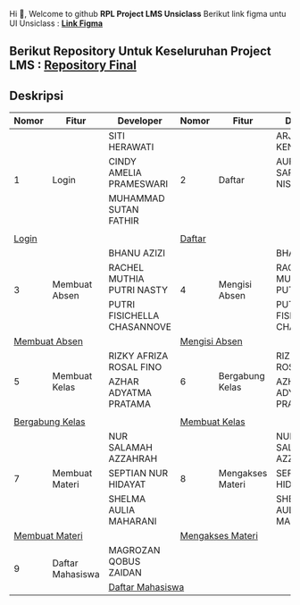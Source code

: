 
Hi 👋, Welcome to github **RPL Project LMS Unsiclass**
Berikut link figma untu UI Unsiclass : **<a href="https://www.figma.com/design/cMqkWTfJZY13LZbMpOCh8g/Unsiclass?node-id=288-2&t=k1NCoAR64qU2ObVj-0">Link Figma<a/>**
<br>
## Berikut Repository Untuk Keseluruhan Project LMS : <a href="https://github.com/Project-RPL-LMS-Unsiclass/LMS_Unsiclass">Repository Final</a>

## Deskripsi
<table class="tg">
<thead>
  <tr>
    <th class="tg-zme7">Nomor</th>
    <th class="tg-pidv">Fitur</th>
    <th class="tg-pidv">Developer</th>
    <th class="tg-pidv">Nomor</th>
    <th class="tg-pidv">Fitur</th>
    <th class="tg-pidv">Developer</th>
  </tr>
</thead>
<tbody>
  <tr>
    <td class="tg-c3ow" rowspan="4">1</td>
    <td class="tg-0pky" rowspan="4">Login</td>
    <td class="tg-0pky">SITI HERAWATI</td>
    <td class="tg-c3ow" rowspan="4">2</td>
    <td class="tg-0pky" rowspan="4">Daftar</td>
    <td class="tg-0pky">ARJUNA DINI KENCANA</td>
  </tr>
  <tr>
    <td class="tg-0pky">CINDY AMELIA PRAMESWARI</td>
    <td class="tg-0pky">AUFA SARIFATUN NISA</td>
  </tr>
  <tr>
    <td class="tg-0pky">MUHAMMAD SUTAN FATHIR</td>
    <td class="tg-0pky"></td>
  </tr>
  <tr>
    <td class="tg-0pky"></td>
    <td class="tg-0pky"></td>
  </tr>
  <tr>
    <td class="tg-0lax" colspan="3">
        <a href="https://github.com/Project-RPL-LMS-Unsiclass/Fitur-Login">Login</a>
    </td>
    <td class="tg-0lax" colspan="3">
    <a href="https://github.com/Project-RPL-LMS-Unsiclass/Fitur-Daftar">Daftar</a>
    </td>
  </tr>
    <tr>
    <td class="tg-c3ow" rowspan="3">3</td>
    <td class="tg-0pky" rowspan="3">Membuat Absen</td>
    <td class="tg-0pky">BHANU AZIZI</td>
    <td class="tg-c3ow" rowspan="3">4</td>
    <td class="tg-0pky" rowspan="3">Mengisi Absen</td>
    <td class="tg-0pky">BHANU AZIZI</td>
  </tr>
  <tr>
    <td class="tg-0pky">RACHEL MUTHIA PUTRI NASTY</td>
    <td class="tg-0pky">RACHEL MUTHIA PUTRI NASTY</td>
  </tr>
  <tr>
    <td class="tg-0pky">PUTRI FISICHELLA CHASANNOVE</td>
    <td class="tg-0pky">PUTRI FISICHELLA CHASANNOVE</td>
  </tr>
  <tr>
    <td class="tg-0lax" colspan="3">
        <a href="https://github.com/Project-RPL-LMS-Unsiclass/Fitur-Membuat-Absen">Membuat Absen</a>
    </td>
    <td class="tg-0lax" colspan="3">
    <a href="https://github.com/Project-RPL-LMS-Unsiclass/Fitur-Mengisi-Absen">Mengisi Absen</a>
    </td>
  </tr>
  <tr>
    <td class="tg-c3ow" rowspan="3">5</td>
    <td class="tg-0pky" rowspan="3">Membuat Kelas</td>
    <td class="tg-0pky">RIZKY AFRIZA ROSAL FINO</td>
    <td class="tg-c3ow" rowspan="3">6</td>
    <td class="tg-0pky" rowspan="3">Bergabung Kelas</td>
    <td class="tg-0pky">RIZKY AFRIZA ROSAL FINOI</td>
  </tr>
  <tr>
    <td class="tg-0pky">AZHAR ADYATMA PRATAMA</td>
    <td class="tg-0pky">AZHAR ADYATMA PRATAMA</td>
  </tr>
  <tr>
    <td class="tg-0pky"></td>
    <td class="tg-0pky"></td>
  </tr>
  <tr>
    <td class="tg-0lax" colspan="3">
        <a href="https://github.com/Project-RPL-LMS-Unsiclass/Fitur-Bergabung-Kelas">Bergabung Kelas</a>
    </td>
    <td class="tg-0lax" colspan="3">
    <a href="https://github.com/Project-RPL-LMS-Unsiclass/Fitur-Membuat-Kelas">Membuat Kelas</a>
    </td>
  </tr>
  <tr>
    <td class="tg-c3ow" rowspan="3">7</td>
    <td class="tg-0pky" rowspan="3">Membuat Materi</td>
    <td class="tg-0pky">NUR SALAMAH AZZAHRAH</td>
    <td class="tg-c3ow" rowspan="3">8</td>
    <td class="tg-0pky" rowspan="3">Mengakses Materi</td>
    <td class="tg-0pky">NUR SALAMAH AZZAHRAH</td>
  </tr>
  <tr>
    <td class="tg-0pky">SEPTIAN NUR HIDAYAT</td>
    <td class="tg-0pky">SEPTIAN NUR HIDAYAT</td>
  </tr>
  <tr>
    <td class="tg-0pky">SHELMA AULIA MAHARANI</td>
    <td class="tg-0pky">SHELMA AULIA MAHARANI</td>
  </tr>
  <tr>
    <td class="tg-0lax" colspan="3">
        <a href="https://github.com/Project-RPL-LMS-Unsiclass/Fitur-Membuat-Materi">Membuat Materi</a>
    </td>
    <td class="tg-0lax" colspan="3">
    <a href="https://github.com/Project-RPL-LMS-Unsiclass/Fitur-Mengakses-Materi">Mengakses Materi</a>
    </td>
  </tr>
   <tr>
    <td class="tg-c3ow" rowspan="3">9</td>
    <td class="tg-0pky" rowspan="3">Daftar Mahasiswa</td>
    <td class="tg-0pky">MAGROZAN QOBUS ZAIDAN</td>
  </tr>
  <tr>
    <td class="tg-0lax" colspan="3">
        <a href="https://github.com/Project-RPL-LMS-Unsiclass/Daftar-Mahasiswa">Daftar Mahasiswa</a>
    </td>
</tbody>
</table>
